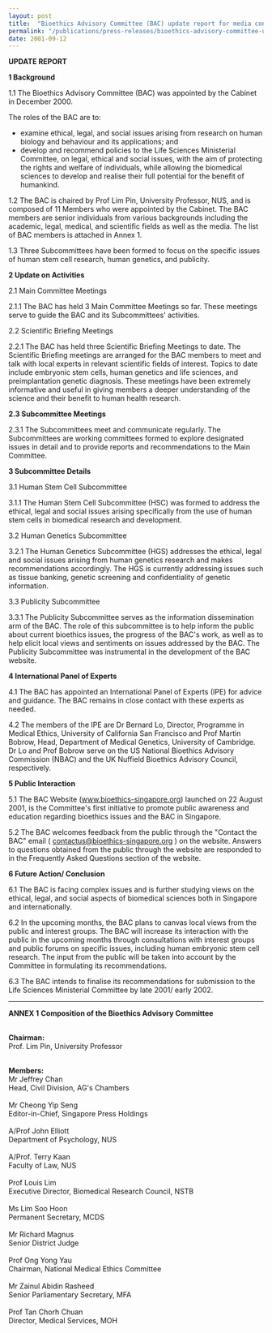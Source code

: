 ```yaml
---
layout: post
title:  "Bioethics Advisory Committee (BAC) update report for media conference"
permalink: "/publications/press-releases/bioethics-advisory-committee-update-report-for-media-conference"
date: 2001-09-12
---
```


**UPDATE REPORT**

**1 Background**

1.1 The Bioethics Advisory Committee (BAC) was appointed by the Cabinet in December 2000.

The roles of the BAC are to:
- examine ethical, legal, and social issues arising from research on human biology and behaviour and its applications; and
- develop and recommend policies to the Life Sciences Ministerial Committee, on legal, ethical and social issues, with the aim of protecting the rights and welfare of individuals, while allowing the biomedical sciences to develop and realise their full potential for the benefit of humankind.

1.2 The BAC is chaired by Prof Lim Pin, University Professor, NUS, and is composed of 11 Members who were appointed by the Cabinet. The BAC members are senior individuals from various backgrounds including the academic, legal, medical, and scientific fields as well as the media. The list of BAC members is attached in Annex 1.

1.3 Three Subcommittees have been formed to focus on the specific issues of human stem cell research, human genetics, and publicity.

**2 Update on Activities**

2.1 Main Committee Meetings

2.1.1 The BAC has held 3 Main Committee Meetings so far. These meetings serve to guide the BAC and its Subcommittees' activities.

2.2 Scientific Briefing Meetings

2.2.1 The BAC has held three Scientific Briefing Meetings to date. The Scientific Briefing meetings are arranged for the BAC members to meet and talk with local experts in relevant scientific fields of interest. Topics to date include embryonic stem cells, human genetics and life sciences, and preimplantation genetic diagnosis. These meetings have been extremely informative and useful in giving members a deeper understanding of the science and their benefit to human health research.

**2.3 Subcommittee Meetings**

2.3.1 The Subcommittees meet and communicate regularly. The Subcommittees are working committees formed to explore designated issues in detail and to provide reports and recommendations to the Main Committee.

**3 Subcommittee Details**

3.1 Human Stem Cell Subcommittee

3.1.1 The Human Stem Cell Subcommittee (HSC) was formed to address the ethical, legal and social issues arising specifically from the use of human stem cells in biomedical research and development.

3.2 Human Genetics Subcommittee

3.2.1 The Human Genetics Subcommittee (HGS) addresses the ethical, legal and social issues arising from human genetics research and makes recommendations accordingly. The HGS is currently addressing issues such as tissue banking, genetic screening and confidentiality of genetic information.

3.3 Publicity Subcommittee

3.3.1 The Publicity Subcommittee serves as the information dissemination arm of the BAC. The role of this subcommittee is to help inform the public about current bioethics issues, the progress of the BAC's work, as well as to help elicit local views and sentiments on issues addressed by the BAC. The Publicity Subcommittee was instrumental in the development of the BAC website.

**4 International Panel of Experts**

4.1 The BAC has appointed an International Panel of Experts (IPE) for advice and guidance. The BAC remains in close contact with these experts as needed.

4.2 The members of the IPE are Dr Bernard Lo, Director, Programme in Medical Ethics, University of California San Francisco and Prof Martin Bobrow, Head, Department of Medical Genetics, University of Cambridge. Dr Lo and Prof Bobrow serve on the US National Bioethics Advisory Commission (NBAC) and the UK Nuffield Bioethics Advisory Council, respectively.

**5 Public Interaction**

5.1 The BAC Website (www.bioethics-singapore.org) launched on 22 August 2001, is the Committee's first initiative to promote public awareness and education regarding bioethics issues and the BAC in Singapore.

5.2 The BAC welcomes feedback from the public through the "Contact the BAC" email ( contactus@bioethics-singapore.org ) on the website. Answers to questions obtained from the public through the website are responded to in the Frequently Asked Questions section of the website.

**6 Future Action/ Conclusion**

6.1 The BAC is facing complex issues and is further studying views on the ethical, legal, and social aspects of biomedical sciences both in Singapore and internationally.

6.2 In the upcoming months, the BAC plans to canvas local views from the public and interest groups. The BAC will increase its interaction with the public in the upcoming months through consultations with interest groups and public forums on specific issues, including human embryonic stem cell research. The input from the public will be taken into account by the Committee in formulating its recommendations.

6.3 The BAC intends to finalise its recommendations for submission to the Life Sciences Ministerial Committee by late 2001/ early 2002.

---

**ANNEX 1**
**Composition of the Bioethics Advisory Committee**

<br>**Chairman:**
<br>Prof. Lim Pin, University Professor

<br>**Members:**
<br>Mr Jeffrey Chan
<br>Head, Civil Division, AG's Chambers
<br>
<br>Mr Cheong Yip Seng
<br>Editor-in-Chief, Singapore Press Holdings
<br>
<br>A/Prof John Elliott
<br>Department of Psychology, NUS
<br>
<br>A/Prof. Terry Kaan
<br>Faculty of Law, NUS
<br>
<br>Prof Louis Lim
<br>Executive Director, Biomedical Research Council, NSTB
<br>
<br>Ms Lim Soo Hoon
<br>Permanent Secretary, MCDS
<br>
<br>Mr Richard Magnus
<br>Senior District Judge
<br>
<br>Prof Ong Yong Yau
<br>Chairman, National Medical Ethics Committee
<br>
<br>Mr Zainul Abidin Rasheed
<br>Senior Parliamentary Secretary, MFA
<br>
<br>Prof Tan Chorh Chuan
<br>Director, Medical Services, MOH 

